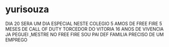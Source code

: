 # yurisouza
DIA 20 SERA UM DIA ESPECIAL NESTE COLEGIO
5 AMOS DE FREE FIRE
5 MESES DE CALL OF DUTY
TORCEDOR DO VITORIA 
16 ANOS DE VIVENCIA
JA PEGUEI ,MESTRE NO FREE FIRE
SOU PAI DEF FAMILIA PRECISO DE UM EMPREGO
